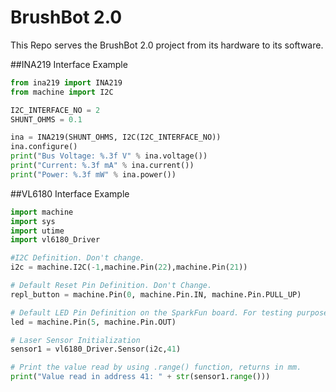 # BrushBot 2.0

This Repo serves the BrushBot 2.0 project from its hardware to its software.

##INA219 Interface Example

```python
from ina219 import INA219
from machine import I2C

I2C_INTERFACE_NO = 2
SHUNT_OHMS = 0.1

ina = INA219(SHUNT_OHMS, I2C(I2C_INTERFACE_NO))
ina.configure()
print("Bus Voltage: %.3f V" % ina.voltage())
print("Current: %.3f mA" % ina.current())
print("Power: %.3f mW" % ina.power())
```

##VL6180 Interface Example

```python
import machine
import sys
import utime
import vl6180_Driver

#I2C Definition. Don't change.
i2c = machine.I2C(-1,machine.Pin(22),machine.Pin(21))

# Default Reset Pin Definition. Don't Change.
repl_button = machine.Pin(0, machine.Pin.IN, machine.Pin.PULL_UP)

# Default LED Pin Definition on the SparkFun board. For testing purposes.
led = machine.Pin(5, machine.Pin.OUT)

# Laser Sensor Initialization
sensor1 = vl6180_Driver.Sensor(i2c,41)

# Print the value read by using .range() function, returns in mm.
print("Value read in address 41: " + str(sensor1.range()))
```